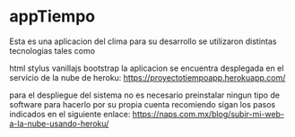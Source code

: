 # appTiempo

Esta es una aplicacion del clima 
para su desarrollo se utilizaron distintas tecnologias tales como

html
stylus
vanillajs
bootstrap
la aplicacion se encuentra desplegada en el servicio de la nube de heroku: https://proyectotiempoapp.herokuapp.com/

para el despliegue del sistema no es necesario preinstalar ningun tipo de software
para hacerlo por su propia cuenta recomiendo sigan los pasos indicados en el siguiente enlace: https://naps.com.mx/blog/subir-mi-web-a-la-nube-usando-heroku/

